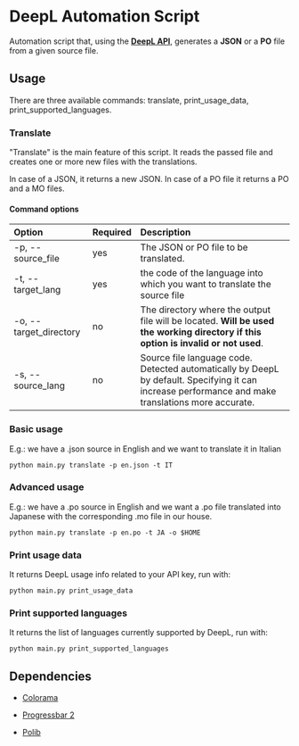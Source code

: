 # DeepL Automation Script

Automation script that, using the [**DeepL API**](https://www.deepl.com/it/docs-api/), generates a **JSON** or a **PO** file from a given source file.

## Usage

There are three available commands: translate, print_usage_data, print_supported_languages. 

### Translate

"Translate" is the main feature of this script. It reads the passed file and creates one or more new files with the translations.

In case of a JSON, it returns a new JSON. In case of a PO file it returns a PO and a MO files. 

#### Command options

| Option                 | Required | Description                                                                                                                                        |
|:---------------------- |:-------- |:-------------------------------------------------------------------------------------------------------------------------------------------------- |
| -p, --source_file      | yes      | The JSON or PO file to be translated.                                                                                                              |
| -t, --target_lang      | yes      | the code of the language into which you want to translate the source file                                                                          |
| -o, --target_directory | no       | The directory where the output file will be located. **Will be used the working directory if this option is invalid or not used**.                 |
| -s, --source_lang      | no       | Source file language code. Detected automatically by DeepL by default. Specifying it can increase performance and make translations more accurate. |

### Basic usage

E.g.: we have a .json source in English and we want to translate it in Italian

```shell
python main.py translate -p en.json -t IT
```

### Advanced usage

E.g.: we have a .po source in English and we want a .po file translated into Japanese with the corresponding .mo file in our house.

```shell
python main.py translate -p en.po -t JA -o $HOME
```

### Print usage data

It returns DeepL usage info related to your API key, run with: 

```shell
python main.py print_usage_data
```

### Print supported languages

It returns the list of languages currently supported by DeepL, run with:

```shell
python main.py print_supported_languages
```

## Dependencies

- [Colorama](https://github.com/tartley/colorama)

- [Progressbar 2](https://github.com/WoLpH/python-progressbar)

- [Polib](https://github.com/izimobil/polib/)


